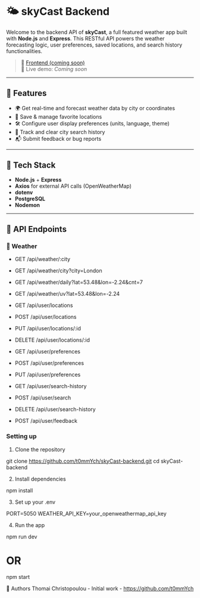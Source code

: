# 🌤️ skyCast Backend

Welcome to the backend API of **skyCast**, a full featured weather app built with **Node.js** and **Express**.
This RESTful API powers the weather forecasting logic, user preferences, saved locations, and search history functionalities.

> 🔗 [Frontend (coming soon)]()  
> 📡 Live demo: _Coming soon_

---

## 🚀 Features

- 🌍 Get real-time and forecast weather data by city or coordinates
- 📍 Save & manage favorite locations
- 🛠️ Configure user display preferences (units, language, theme)
- 🔎 Track and clear city search history
- 📬 Submit feedback or bug reports

---

## 🧠 Tech Stack

- **Node.js** + **Express**
- **Axios** for external API calls (OpenWeatherMap)
- **dotenv**
- **PostgreSQL**
- **Nodemon**

---

## 🧪 API Endpoints

### 📡 Weather

- GET /api/weather/:city
- GET /api/weather/city?city=London
- GET /api/weather/daily?lat=53.48&lon=-2.24&cnt=7
- GET /api/weather/uv?lat=53.48&lon=-2.24

- GET /api/user/locations
- POST /api/user/locations
- PUT /api/user/locations/:id
- DELETE /api/user/locations/:id

- GET /api/user/preferences
- POST /api/user/preferences
- PUT /api/user/preferences

- GET /api/user/search-history
- POST /api/user/search
- DELETE /api/user/search-history

- POST /api/user/feedback

### Setting up

1. Clone the repository

git clone https://github.com/t0mmYch/skyCast-backend.git
cd skyCast-backend

2. Install dependencies

npm install

3. Set up your .env

PORT=5050
WEATHER_API_KEY=your_openweathermap_api_key

4. Run the app

npm run dev

# OR

npm start

👥 Authors
Thomai Christopoulou - Initial work - https://github.com/t0mmYch
